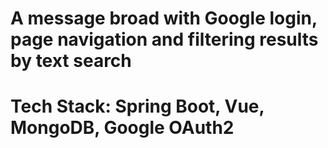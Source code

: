# A message broad with Google login, page navigation and filtering results by text search
# Tech Stack: Spring Boot, Vue, MongoDB, Google OAuth2
